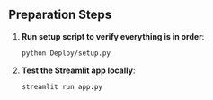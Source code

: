 ## Preparation Steps

1. **Run setup script to verify everything is in order**:
   ```bash
   python Deploy/setup.py
   ```

2. **Test the Streamlit app locally**:
   ```bash
   streamlit run app.py
   ``` 